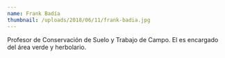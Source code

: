 ```yaml
---
name: Frank Badía
thumbnail: /uploads/2018/06/11/frank-badia.jpg
---
```


Profesor de Conservación de Suelo y Trabajo de Campo. El es encargado del área verde y herbolario.